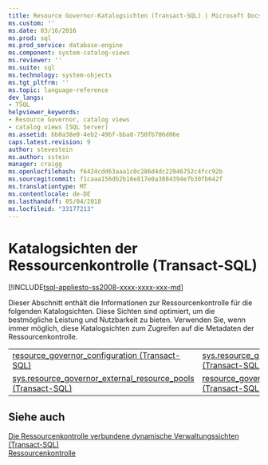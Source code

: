 ```yaml
---
title: Resource Governor-Katalogsichten (Transact-SQL) | Microsoft Docs
ms.custom: ''
ms.date: 03/16/2016
ms.prod: sql
ms.prod_service: database-engine
ms.component: system-catalog-views
ms.reviewer: ''
ms.suite: sql
ms.technology: system-objects
ms.tgt_pltfrm: ''
ms.topic: language-reference
dev_langs:
- TSQL
helpviewer_keywords:
- Resource Governor, catalog views
- catalog views [SQL Server]
ms.assetid: bb0a38e0-4eb2-49bf-bba8-750fb706d06e
caps.latest.revision: 9
author: stevestein
ms.author: sstein
manager: craigg
ms.openlocfilehash: f6424cdd63aaa1c0c286d4dc22946752c4fcc92b
ms.sourcegitcommit: f1caaa156db2b16e817e0a3884394e7b30fb642f
ms.translationtype: MT
ms.contentlocale: de-DE
ms.lasthandoff: 05/04/2018
ms.locfileid: "33177213"
---
```

# <a name="resource-governor-catalog-views-transact-sql"></a>Katalogsichten der Ressourcenkontrolle (Transact-SQL)
[!INCLUDE[tsql-appliesto-ss2008-xxxx-xxxx-xxx-md](../../includes/tsql-appliesto-ss2008-xxxx-xxxx-xxx-md.md)]

  Dieser Abschnitt enthält die Informationen zur Ressourcenkontrolle für die folgenden Katalogsichten. Diese Sichten sind optimiert, um die bestmögliche Leistung und Nutzbarkeit zu bieten. Verwenden Sie, wenn immer möglich, diese Katalogsichten zum Zugreifen auf die Metadaten der Ressourcenkontrolle.  
  
|||  
|-|-|  
|[resource_governor_configuration &#40;Transact-SQL&#41;](../../relational-databases/system-catalog-views/sys-resource-governor-configuration-transact-sql.md)|[sys.resource_governor_resource_pools &#40;Transact-SQL&#41;](../../relational-databases/system-catalog-views/sys-resource-governor-resource-pools-transact-sql.md)|  
|[sys.resource_governor_external_resource_pools &#40;Transact-SQL&#41;](../../relational-databases/system-catalog-views/sys-resource-governor-external-resource-pools-transact-sql.md)|[resource_governor_workload_groups &#40;Transact-SQL&#41;](../../relational-databases/system-catalog-views/sys-resource-governor-workload-groups-transact-sql.md)|  
  
## <a name="see-also"></a>Siehe auch  
 [Die Ressourcenkontrolle verbundene dynamische Verwaltungssichten &#40;Transact-SQL&#41;](../../relational-databases/system-dynamic-management-views/resource-governor-related-dynamic-management-views-transact-sql.md)   
 [Ressourcenkontrolle](../../relational-databases/resource-governor/resource-governor.md)  
  
  
